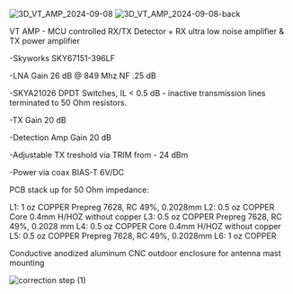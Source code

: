 
![3D_VT_AMP_2024-09-08](https://github.com/user-attachments/assets/57fdfc6e-6bc0-4440-86ff-b78577389bef)
![3D_VT_AMP_2024-09-08-back](https://github.com/user-attachments/assets/eaebc3d0-4aca-44aa-9770-2fe317b3db8c)

VT AMP - MCU controlled RX/TX Detector + RX ultra low noise amplifier & TX power amplifier

-Skyworks SKY67151-396LF

-LNA Gain 26 dB @ 849 Mhz NF .25 dB

-SKYA21026 DPDT Switches, IL < 0.5 dB - inactive transmission lines terminated to 50 Ohm resistors.

-TX Gain 20 dB

-Detection Amp Gain 20 dB

-Adjustable TX treshold via TRIM from - 24 dBm

-Power via coax BIAS-T 6V/DC

PCB stack up for 50 Ohm impedance:

L1: 1 oz COPPER
Prepreg 7628, RC 49%, 0.2028mm
L2: 0.5 oz COPPER
Core 0.4mm H/HOZ without copper
L3: 0.5 oz COPPER
Prepreg 7628, RC 49%, 0.2028 mm
L4: 0.5 oz COPPER
Core 0.4mm H/HOZ without copper
L5: 0.5 oz COPPER
Prepreg 7628, RC 49%, 0.2028mm
L6: 1 oz COPPER

Conductive anodized aluminum CNC outdoor enclosure for antenna mast mounting

![correction step (1)](https://github.com/user-attachments/assets/a1ed6b1d-f974-427b-960b-77eeacaf4285)
